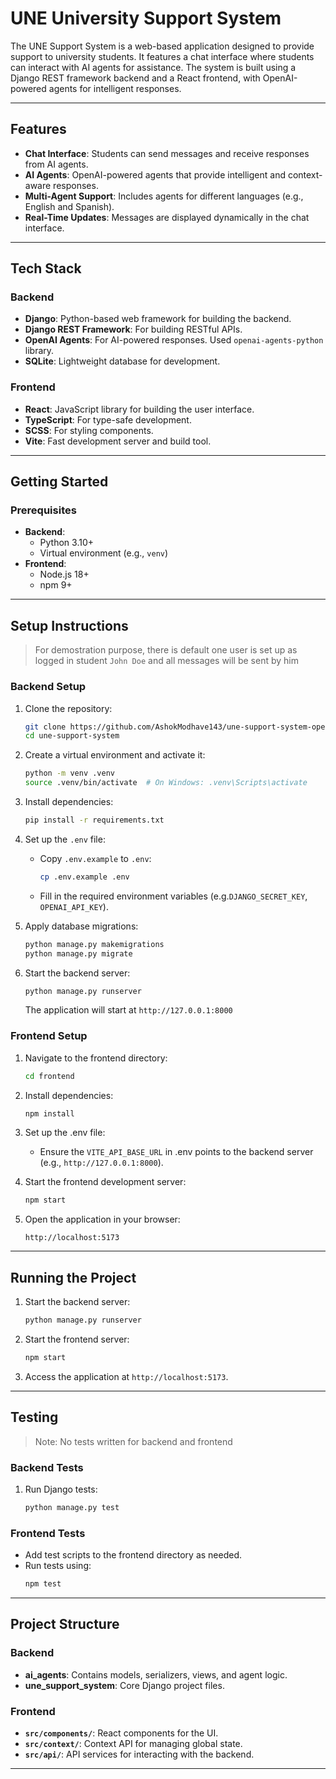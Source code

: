 # UNE University Support System

The UNE Support System is a web-based application designed to provide support to university students. It features a chat interface where students can interact with AI agents for assistance. The system is built using a Django REST framework backend and a React frontend, with OpenAI-powered agents for intelligent responses.

---

## Features

- **Chat Interface**: Students can send messages and receive responses from AI agents.
- **AI Agents**: OpenAI-powered agents that provide intelligent and context-aware responses.
- **Multi-Agent Support**: Includes agents for different languages (e.g., English and Spanish).
- **Real-Time Updates**: Messages are displayed dynamically in the chat interface.

---

## Tech Stack

### Backend

- **Django**: Python-based web framework for building the backend.
- **Django REST Framework**: For building RESTful APIs.
- **OpenAI Agents**: For AI-powered responses. Used `openai-agents-python` library.
- **SQLite**: Lightweight database for development.

### Frontend

- **React**: JavaScript library for building the user interface.
- **TypeScript**: For type-safe development.
- **SCSS**: For styling components.
- **Vite**: Fast development server and build tool.

---

## Getting Started

### Prerequisites

- **Backend**:
  - Python 3.10+
  - Virtual environment (e.g., `venv`)
- **Frontend**:
  - Node.js 18+
  - npm 9+

---

## Setup Instructions

> For demostration purpose, there is default one user is set up as logged in student `John Doe` and all messages will be sent by him

### Backend Setup

1. Clone the repository:

   ```bash
   git clone https://github.com/AshokModhave143/une-support-system-openai-agents.git
   cd une-support-system
   ```

2. Create a virtual environment and activate it:

   ```bash
   python -m venv .venv
   source .venv/bin/activate  # On Windows: .venv\Scripts\activate
   ```

3. Install dependencies:

   ```bash
   pip install -r requirements.txt
   ```

4. Set up the `.env` file:

   - Copy `.env.example` to `.env`:
     ```bash
     cp .env.example .env
     ```
   - Fill in the required environment variables (e.g.`DJANGO_SECRET_KEY`, `OPENAI_API_KEY`).

5. Apply database migrations:

   ```bash
   python manage.py makemigrations
   python manage.py migrate
   ```

6. Start the backend server:
   ```bash
   python manage.py runserver
   ```
   The application will start at `http://127.0.0.1:8000`

### Frontend Setup

1. Navigate to the frontend directory:

   ```bash
   cd frontend
   ```

2. Install dependencies:

   ```bash
   npm install
   ```

3. Set up the .env file:

   - Ensure the `VITE_API_BASE_URL` in .env points to the backend server (e.g., `http://127.0.0.1:8000`).

4. Start the frontend development server:

   ```bash
   npm start
   ```

5. Open the application in your browser:
   ```
   http://localhost:5173
   ```

---

## Running the Project

1. Start the backend server:

   ```bash
   python manage.py runserver
   ```

2. Start the frontend server:

   ```bash
   npm start
   ```

3. Access the application at `http://localhost:5173`.

---

## Testing

> Note: No tests written for backend and frontend

### Backend Tests

1. Run Django tests:
   ```bash
   python manage.py test
   ```

### Frontend Tests

- Add test scripts to the frontend directory as needed.
- Run tests using:
  ```bash
  npm test
  ```

---

## Project Structure

### Backend

- **ai_agents**: Contains models, serializers, views, and agent logic.
- **une_support_system**: Core Django project files.

### Frontend

- **`src/components/`**: React components for the UI.
- **`src/context/`**: Context API for managing global state.
- **`src/api/`**: API services for interacting with the backend.

---
